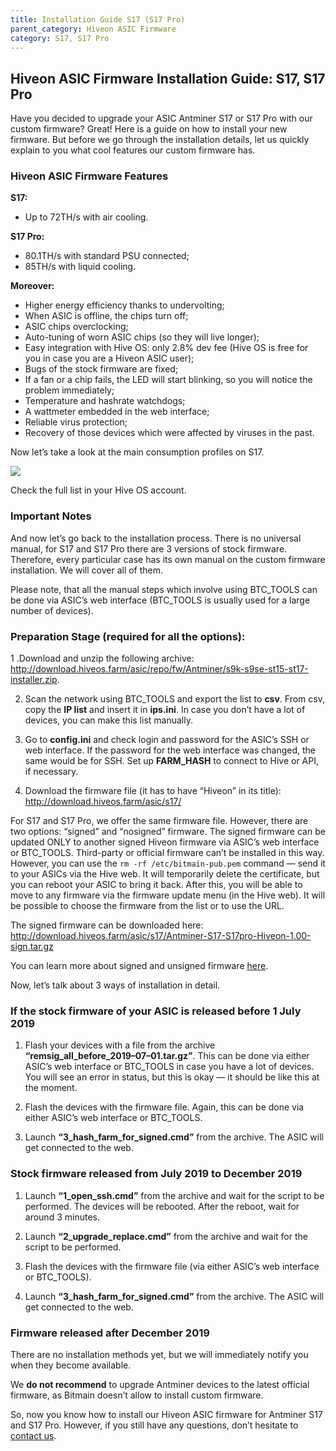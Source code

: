 ```yaml
---
title: Installation Guide S17 (S17 Pro)
parent_category: Hiveon ASIC Firmware
category: S17, S17 Pro
---
```


## Hiveon ASIC Firmware Installation Guide: S17, S17 Pro

Have you decided to upgrade your ASIC Antminer S17 or S17 Pro with our custom firmware? Great! Here is a guide on how to install your new firmware. But before we go through the installation details, let us quickly explain to you what cool features our custom firmware has.

### Hiveon ASIC Firmware Features
**S17:**
- Up to 72TH/s with air cooling.

**S17 Pro:**
- 80.1TH/s with standard PSU connected;
- 85TH/s with liquid cooling.

**Moreover:**
- Higher energy efficiency thanks to undervolting;
- When ASIC is offline, the chips turn off;
- ASIC chips overclocking;
- Auto-tuning of worn ASIC chips (so they will live longer);
- Easy integration with Hive OS: only 2.8% dev fee (Hive OS is free for you in case you are a Hiveon ASIC user);
- Bugs of the stock firmware are fixed;
- If a fan or a chip fails, the LED will start blinking, so you will notice the problem immediately;
- Temperature and hashrate watchdogs;
- A wattmeter embedded in the web interface;
- Reliable virus protection;
- Recovery of those devices which were affected by viruses in the past.

Now let’s take a look at the main consumption profiles on S17.

<img src="https://miro.medium.com/max/1000/0*XhFx9hkUNcd-90Nd">

Check the full list in your Hive OS account.

### Important Notes
And now let’s go back to the installation process. There is no universal manual, for S17 and S17 Pro there are 3 versions of stock firmware. Therefore, every particular case has its own manual on the custom firmware installation. We will cover all of them.

Please note, that all the manual steps which involve using BTC_TOOLS can be done via ASIC’s web interface (BTC_TOOLS is usually used for a large number of devices).

### Preparation Stage (required for all the options):
1 .Download and unzip the following archive: http://download.hiveos.farm/asic/repo/fw/Antminer/s9k-s9se-st15-st17-installer.zip.

2. Scan the network using BTC_TOOLS and export the list to **csv**. From csv, copy the **IP list** and insert it in **ips.ini**. In case you don’t have a lot of devices, you can make this list manually.

3. Go to **config.ini** and check login and password for the ASIC’s SSH or web interface. If the password for the web interface was changed, the same would be for SSH. Set up **FARM_HASH** to connect to Hive or API, if necessary.

4. Download the firmware file (it has to have “Hiveon” in its title):
http://download.hiveos.farm/asic/s17/

For S17 and S17 Pro, we offer the same firmware file. However, there are two options: “signed” and “nosigned” firmware. The signed firmware can be updated ONLY to another signed Hiveon firmware via ASIC’s web interface or BTC_TOOLS. Third-party or official firmware can’t be installed in this way. However, you can use the `rm -rf /etc/bitmain-pub.pem` command — send it to your ASICs via the Hive web. It will temporarily delete the certificate, but you can reboot your ASIC to bring it back. After this, you will be able to move to any firmware via the firmware update menu (in the Hive web). It will be possible to choose the firmware from the list or to use the URL.

The signed firmware can be downloaded here:
http://download.hiveos.farm/asic/s17/Antminer-S17-S17pro-Hiveon-1.00-sign.tar.gz

You can learn more about signed and unsigned firmware <a href="https://forum.hiveos.farm/t/hiveon-asic-s9-firmware-v1-02/13944">here</a>.

Now, let’s talk about 3 ways of installation in detail.

### If the stock firmware of your ASIC is released before 1 July 2019
1. Flash your devices with a file from the archive **“remsig_all_before_2019–07–01.tar.gz”**. This can be done via either ASIC’s web interface or BTC_TOOLS in case you have a lot of devices. You will see an error in status, but this is okay — it should be like this at the moment.

2. Flash the devices with the firmware file. Again, this can be done via either ASIC’s web interface or BTC_TOOLS.

3. Launch **“3_hash_farm_for_signed.cmd”** from the archive. The ASIC will get connected to the web.

### Stock firmware released from July 2019 to December 2019
1. Launch **“1_open_ssh.cmd”** from the archive and wait for the script to be performed. The devices will be rebooted. After the reboot, wait for around 3 minutes.

2. Launch **“2_upgrade_replace.cmd”** from the archive and wait for the script to be performed.

3. Flash the devices with the firmware file (via either ASIC’s web interface or BTC_TOOLS).

4. Launch **“3_hash_farm_for_signed.cmd”** from the archive. The ASIC will get connected to the web.

### Firmware released after December 2019
There are no installation methods yet, but we will immediately notify you when they become available.

We **do not recommend** to upgrade Antminer devices to the latest official firmware, as Bitmain doesn’t allow to install custom firmware.

So, now you know how to install our Hiveon ASIC firmware for Antminer S17 and S17 Pro. However, if you still have any questions, don’t hesitate to <a href="https://t.me/hiveonasic_en">contact us</a>.
